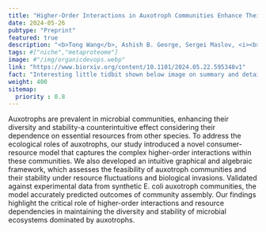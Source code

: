 ```yaml
---
title: "Higher-Order Interactions in Auxotroph Communities Enhance Their Resilience to Resource Fluctuations"
date: 2024-05-26
pubtype: "Preprint"
featured: true
description: "<b>Tong Wang</b>, Ashish B. George, Sergei Maslov, <i><b>bioRxiv</b>, 2024</i>"
tags: #["niche","metaproteome"]
image: #"/img/organicdevops.webp"
link: "https://www.biorxiv.org/content/10.1101/2024.05.22.595348v1"
fact: "Interesting little tidbit shown below image on summary and detail page"
weight: 400
sitemap:
  priority : 0.8
---
```


Auxotrophs are prevalent in microbial communities, enhancing their diversity and stability-a counterintuitive effect considering their dependence on essential resources from other species. To address the ecological roles of auxotrophs, our study introduced a novel consumer-resource model that captures the complex higher-order interactions within these communities. We also developed an intuitive graphical and algebraic framework, which assesses the feasibility of auxotroph communities and their stability under resource fluctuations and biological invasions. Validated against experimental data from synthetic E. coli auxotroph communities, the model accurately predicted outcomes of community assembly. Our findings highlight the critical role of higher-order interactions and resource dependencies in maintaining the diversity and stability of microbial ecosystems dominated by auxotrophs.